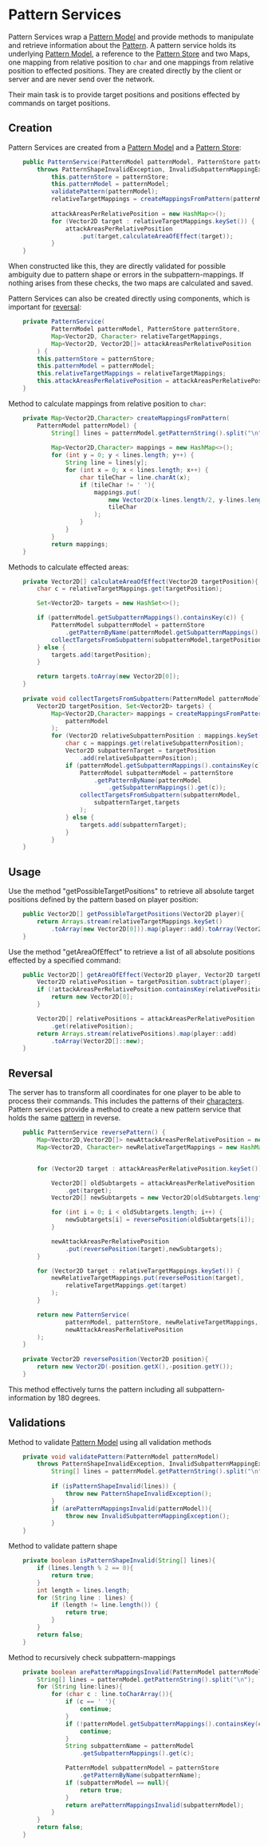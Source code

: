 # Pattern Services

Pattern Services wrap a [Pattern Model](PatternModel.md) and provide methods to manipulate and retrieve information
about the [Pattern](Patterns.md).
A pattern service holds its underlying [Pattern Model](PatternModel.md), a reference to 
the [Pattern Store](PatternStore.md) and two Maps, one mapping from relative position to `char` and one 
mappings from relative position to effected positions.
They are created directly by the client or server and are never send over the network.

Their main task is to provide target positions and positions effected by commands on target positions.



## Creation

Pattern Services are created from a [Pattern Model](PatternModel.md) and a [Pattern Store](PatternStore.md):

```java
    public PatternService(PatternModel patternModel, PatternStore patternStore) 
        throws PatternShapeInvalidException, InvalidSubpatternMappingException {
            this.patternStore = patternStore;
            this.patternModel = patternModel;
            validatePattern(patternModel);
            relativeTargetMappings = createMappingsFromPattern(patternModel);
    
            attackAreasPerRelativePosition = new HashMap<>();
            for (Vector2D target : relativeTargetMappings.keySet()) {
                attackAreasPerRelativePosition
                    .put(target,calculateAreaOfEffect(target));
            }
    }
```

When constructed like this, they are directly validated for possible ambiguity due to pattern shape or errors in 
the subpattern-mappings. If nothing arises from these checks, the two maps are calculated and saved.

Pattern Services can also be created directly using components, which is important for [reversal](#reversal):

```java
    private PatternService(
            PatternModel patternModel, PatternStore patternStore,
            Map<Vector2D, Character> relativeTargetMappings,
            Map<Vector2D, Vector2D[]> attackAreasPerRelativePosition
        ) {
        this.patternStore = patternStore;
        this.patternModel = patternModel;
        this.relativeTargetMappings = relativeTargetMappings;
        this.attackAreasPerRelativePosition = attackAreasPerRelativePosition;
    }
```

Method to calculate mappings from relative position to `char`:

```java
    private Map<Vector2D,Character> createMappingsFromPattern(
        PatternModel patternModel) {
            String[] lines = patternModel.getPatternString().split("\n");
    
            Map<Vector2D,Character> mappings = new HashMap<>();
            for (int y = 0; y < lines.length; y++) {
                String line = lines[y];
                for (int x = 0; x < lines.length; x++) {
                    char tileChar = line.charAt(x);
                    if (tileChar != ' '){
                        mappings.put(
                            new Vector2D(x-lines.length/2, y-lines.length/2), 
                            tileChar
                        );
                    }
                }
            }
            return mappings;
    }
```

Methods to calculate effected areas:

```java
    private Vector2D[] calculateAreaOfEffect(Vector2D targetPosition){
        char c = relativeTargetMappings.get(targetPosition);

        Set<Vector2D> targets = new HashSet<>();

        if (patternModel.getSubpatternMappings().containsKey(c)) {
            PatternModel subpatternModel = patternStore
                .getPatternByName(patternModel.getSubpatternMappings().get(c));
            collectTargetsFromSubpattern(subpatternModel,targetPosition,targets);
        } else {
            targets.add(targetPosition);
        }

        return targets.toArray(new Vector2D[0]);
    }
    
    private void collectTargetsFromSubpattern(PatternModel patternModel, 
        Vector2D targetPosition, Set<Vector2D> targets) {
            Map<Vector2D,Character> mappings = createMappingsFromPattern(
                patternModel
            );
            for (Vector2D relativeSubpatternPosition : mappings.keySet()) {
                char c = mappings.get(relativeSubpatternPosition);
                Vector2D subpatternTarget = targetPosition
                    .add(relativeSubpatternPosition);
                if (patternModel.getSubpatternMappings().containsKey(c)) {
                    PatternModel subpatternModel = patternStore
                        .getPatternByName(patternModel
                            .getSubpatternMappings().get(c));
                    collectTargetsFromSubpattern(subpatternModel,
                        subpatternTarget,targets
                    );
                } else {
                    targets.add(subpatternTarget);
                }
            }
    }
```

## Usage

Use the method "getPossibleTargetPositions" to retrieve all absolute target positions defined by the pattern based on player position:

```java
    public Vector2D[] getPossibleTargetPositions(Vector2D player){
        return Arrays.stream(relativeTargetMappings.keySet()
            .toArray(new Vector2D[0])).map(player::add).toArray(Vector2D[]::new);
    }
```

Use the method "getAreaOfEffect" to retrieve a list of all absolute positions effected by a specified command:

```java
    public Vector2D[] getAreaOfEffect(Vector2D player, Vector2D targetPosition) {
        Vector2D relativePosition = targetPosition.subtract(player);
        if (!attackAreasPerRelativePosition.containsKey(relativePosition)) {
            return new Vector2D[0];
        }

        Vector2D[] relativePositions = attackAreasPerRelativePosition
            .get(relativePosition);
        return Arrays.stream(relativePositions).map(player::add)
            .toArray(Vector2D[]::new);
    }
```

## Reversal

The server has to transform all coordinates for one player to be able to process their commands. This includes the patterns of their [characters](CharacterEntity.md).
Pattern services provide a method to create a new pattern service that holds the same [pattern](Patterns.md) in reverse.

```java
    public PatternService reversePattern() {
        Map<Vector2D,Vector2D[]> newAttackAreasPerRelativePosition = new HashMap<>();
        Map<Vector2D, Character> newRelativeTargetMappings = new HashMap<>();


        for (Vector2D target : attackAreasPerRelativePosition.keySet()) {

            Vector2D[] oldSubtargets = attackAreasPerRelativePosition
                .get(target);
            Vector2D[] newSubtargets = new Vector2D[oldSubtargets.length];

            for (int i = 0; i < oldSubtargets.length; i++) {
                newSubtargets[i] = reversePosition(oldSubtargets[i]);
            }

            newAttackAreasPerRelativePosition
                .put(reversePosition(target),newSubtargets);
        }

        for (Vector2D target : relativeTargetMappings.keySet()) {
            newRelativeTargetMappings.put(reversePosition(target),
                relativeTargetMappings.get(target)
            );
        }

        return new PatternService(
                patternModel, patternStore, newRelativeTargetMappings,
                newAttackAreasPerRelativePosition
        );
    }
    
    private Vector2D reversePosition(Vector2D position){
        return new Vector2D(-position.getX(),-position.getY());
    }
```

This method effectively turns the pattern including all subpattern-information by 180 degrees.

## Validations

Method to validate [Pattern Model](PatternModel.md) using all validation methods

```java
    private void validatePattern(PatternModel patternModel) 
        throws PatternShapeInvalidException, InvalidSubpatternMappingException {
            String[] lines = patternModel.getPatternString().split("\n");
    
            if (isPatternShapeInvalid(lines)) {
                throw new PatternShapeInvalidException();
            }
            if (arePatternMappingsInvalid(patternModel)){
                throw new InvalidSubpatternMappingException();
            }
    }
```

Method to validate pattern shape

```java
    private boolean isPatternShapeInvalid(String[] lines){
        if (lines.length % 2 == 0){
            return true;
        }
        int length = lines.length;
        for (String line : lines) {
            if (length != line.length()) {
                return true;
            }
        }
        return false;
    }
```

Method to recursively check subpattern-mappings

```java
    private boolean arePatternMappingsInvalid(PatternModel patternModel) {
        String[] lines = patternModel.getPatternString().split("\n");
        for (String line:lines){
            for (char c : line.toCharArray()){
                if (c == ' '){
                    continue;
                }
                if (!patternModel.getSubpatternMappings().containsKey(c)){
                    continue;
                }
                String subpatternName = patternModel
                    .getSubpatternMappings().get(c);

                PatternModel subpatternModel = patternStore
                    .getPatternByName(subpatternName);
                if (subpatternModel == null){
                    return true;
                }
                return arePatternMappingsInvalid(subpatternModel);
            }
        }
        return false;
    }
```